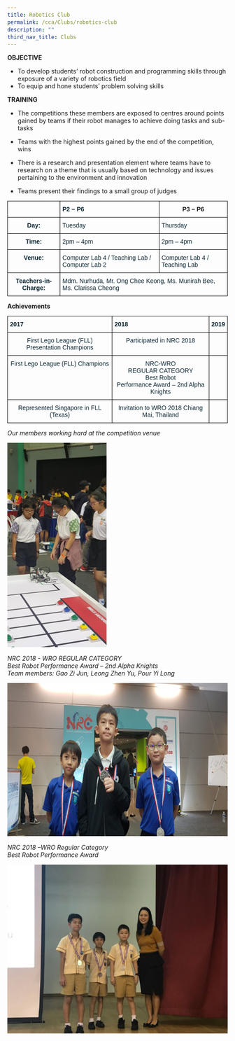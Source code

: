 ```yaml
---
title: Robotics Club
permalink: /cca/Clubs/robotics-club
description: ""
third_nav_title: Clubs
---
```

**OBJECTIVE**

* To develop students’ robot construction and programming skills through exposure of a variety of robotics field
* To equip and hone students’ problem solving skills

  

**TRAINING**

* The competitions these members are exposed to centres around points gained by teams if their robot manages to achieve doing tasks and sub-tasks

* Teams with the highest points gained by the end of the competition, wins

* There is a research and presentation element where teams have to research on a theme that is usually based on technology and issues pertaining to the environment and innovation

* Teams present their findings to a small group of judges

<style type="text/css">
.tg  {border-collapse:collapse;border-spacing:0;}
.tg td{border-color:black;border-style:solid;border-width:1px;font-family:Arial, sans-serif;font-size:14px;
  overflow:hidden;padding:10px 5px;word-break:normal;}
.tg th{border-color:black;border-style:solid;border-width:1px;font-family:Arial, sans-serif;font-size:14px;
  font-weight:normal;overflow:hidden;padding:10px 5px;word-break:normal;}
.tg .tg-7wcr{color:#0C2733;text-align:left;vertical-align:top}
.tg .tg-z01w{color:#0C2733;font-weight:bold;text-align:left;vertical-align:top}
.tg .tg-amwm{font-weight:bold;text-align:center;vertical-align:top}
.tg .tg-s7de{color:#0C2733;font-weight:bold;text-align:center;vertical-align:top}
</style>
<table class="tg">
<thead>
  <tr>
    <th class="tg-z01w"></th>
    <th class="tg-z01w">P2 – P6</th>
    <th class="tg-amwm">P3 – P6</th>
  </tr>
</thead>
<tbody>
  <tr>
    <td class="tg-s7de">Day:</td>
    <td class="tg-7wcr">Tuesday</td>
    <td class="tg-7wcr">Thursday</td>
  </tr>
  <tr>
    <td class="tg-s7de">Time:</td>
    <td class="tg-7wcr">2pm – 4pm</td>
    <td class="tg-7wcr">2pm – 4pm</td>
  </tr>
  <tr>
    <td class="tg-s7de">Venue:</td>
    <td class="tg-7wcr">Computer Lab 4 / Teaching Lab / Computer Lab 2</td>
    <td class="tg-7wcr">Computer Lab 4 / Teaching Lab</td>
  </tr>
  <tr>
    <td class="tg-s7de">Teachers-in-Charge:</td>
    <td class="tg-7wcr" colspan="2">Mdm. Nurhuda, Mr. Ong Chee Keong, Ms. Munirah Bee, Ms. Clarissa Cheong</td>
  </tr>
</tbody>
</table>

**Achievements**

<style type="text/css">
.tg  {border-collapse:collapse;border-spacing:0;}
.tg td{border-color:black;border-style:solid;border-width:1px;font-family:Arial, sans-serif;font-size:14px;
  overflow:hidden;padding:10px 5px;word-break:normal;}
.tg th{border-color:black;border-style:solid;border-width:1px;font-family:Arial, sans-serif;font-size:14px;
  font-weight:normal;overflow:hidden;padding:10px 5px;word-break:normal;}
.tg .tg-z01w{color:#0C2733;font-weight:bold;text-align:left;vertical-align:top}
.tg .tg-eohv{color:#0C2733;text-align:center;vertical-align:top}
</style>
<table class="tg">
<thead>
  <tr>
    <th class="tg-z01w">2017</th>
    <th class="tg-z01w">2018</th>
    <th class="tg-z01w">2019</th>
  </tr>
</thead>
<tbody>
  <tr>
    <td class="tg-eohv">First Lego League (FLL) Presentation Champions</td>
    <td class="tg-eohv">Participated in NRC 2018</td>
    <td class="tg-eohv"></td>
  </tr>
  <tr>
    <td class="tg-eohv">First Lego League (FLL) Champions</td>
    <td class="tg-eohv">NRC-WRO<br>REGULAR CATEGORY<br>Best Robot<br>Performance Award – 2nd Alpha Knights</td>
    <td class="tg-eohv"></td>
  </tr>
  <tr>
    <td class="tg-eohv">Represented Singapore in FLL (Texas)</td>
    <td class="tg-eohv">Invitation to WRO 2018 Chiang Mai, Thailand</td>
    <td class="tg-eohv"></td>
  </tr>
</tbody>
</table>

<i>Our members working hard at the competition venue</i>

<img src="/images/robotics1.png" 
     style="width:45%">

<i>NRC 2018 - WRO REGULAR CATEGORY  
Best Robot Performance Award – 2nd Alpha Knights  
Team members: Gao Zi Jun, Leong Zhen Yu, Pour Yi Long</i>

![](/images/robotics2.png)

<i>NRC 2018 –WRO Regular Category   
Best Robot Performance Award</i>

![](/images/robotics3.png)